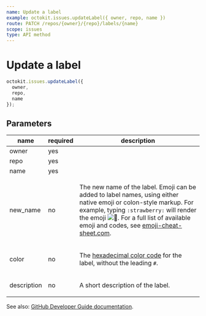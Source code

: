 ```yaml
---
name: Update a label
example: octokit.issues.updateLabel({ owner, repo, name })
route: PATCH /repos/{owner}/{repo}/labels/{name}
scope: issues
type: API method
---
```


# Update a label

```js
octokit.issues.updateLabel({
  owner,
  repo,
  name
});
```

## Parameters

<table>
  <thead>
    <tr>
      <th>name</th>
      <th>required</th>
      <th>description</th>
    </tr>
  </thead>
  <tbody>
    <tr><td>owner</td><td>yes</td><td>

</td></tr>
<tr><td>repo</td><td>yes</td><td>

</td></tr>
<tr><td>name</td><td>yes</td><td>

</td></tr>
<tr><td>new_name</td><td>no</td><td>

The new name of the label. Emoji can be added to label names, using either native emoji or colon-style markup. For example, typing `:strawberry:` will render the emoji ![:strawberry:](https://github.githubassets.com/images/icons/emoji/unicode/1f353.png ":strawberry:"). For a full list of available emoji and codes, see [emoji-cheat-sheet.com](http://emoji-cheat-sheet.com/).

</td></tr>
<tr><td>color</td><td>no</td><td>

The [hexadecimal color code](http://www.color-hex.com/) for the label, without the leading `#`.

</td></tr>
<tr><td>description</td><td>no</td><td>

A short description of the label.

</td></tr>
  </tbody>
</table>

See also: [GitHub Developer Guide documentation](https://docs.github.com/rest/reference/issues#update-a-label).
